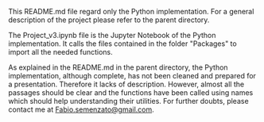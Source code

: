 This README.md file regard only the Python implementation. For a general description of the project please refer to the parent directory.

The Project_v3.ipynb file is the Jupyter Notebook of the Python implementation. It calls the files contained in the folder "Packages" to import all the needed functions. 

As explained in the README.md in the parent directory, the Python implementation, although complete, has not been cleaned and prepared for a presentation. Therefore it lacks of description. However, almost all the passages should be clear and the functions have been called using names which should help understanding their utilities.
For further doubts, please contact me at Fabio.semenzato@gmail.com.
